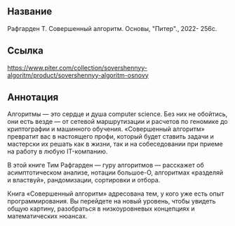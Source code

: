 ## Название

Рафгарден Т. Совершенный алгоритм. Основы, "Питер"., 2022- 256с.
 
## Ссылка
https://www.piter.com/collection/sovershennyy-algoritm/product/sovershennyy-algoritm-osnovy

## Аннотация
Алгоритмы — это сердце и душа computer science. Без них не обойтись, они есть везде — от сетевой маршрутизации и расчетов по геномике до криптографии и машинного обучения. «Совершенный алгоритм» превратит вас в настоящего профи, который будет ставить задачи и мастерски их решать как в жизни, так и на собеседовании при приеме на работу в любую IT-компанию.

В этой книге Тим Рафгарден — гуру алгоритмов — расскажет об асимптотическом анализе, нотации большое-О, алгоритмах «разделяй и властвуй», рандомизации, сортировки и отбора.

Книга «Совершенный алгоритм» адресована тем, у кого уже есть опыт программирования. Вы перейдете на новый уровень, чтобы увидеть общую картину, разобраться в низкоуровневых концепциях и математических нюансах.

